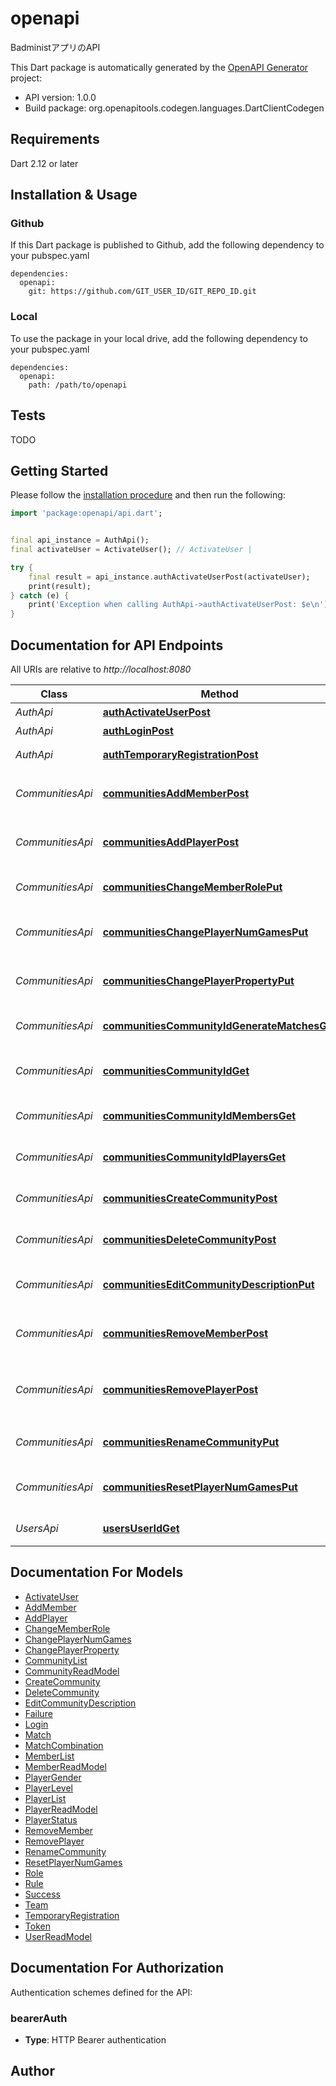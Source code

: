 # openapi
BadministアプリのAPI

This Dart package is automatically generated by the [OpenAPI Generator](https://openapi-generator.tech) project:

- API version: 1.0.0
- Build package: org.openapitools.codegen.languages.DartClientCodegen

## Requirements

Dart 2.12 or later

## Installation & Usage

### Github
If this Dart package is published to Github, add the following dependency to your pubspec.yaml
```
dependencies:
  openapi:
    git: https://github.com/GIT_USER_ID/GIT_REPO_ID.git
```

### Local
To use the package in your local drive, add the following dependency to your pubspec.yaml
```
dependencies:
  openapi:
    path: /path/to/openapi
```

## Tests

TODO

## Getting Started

Please follow the [installation procedure](#installation--usage) and then run the following:

```dart
import 'package:openapi/api.dart';


final api_instance = AuthApi();
final activateUser = ActivateUser(); // ActivateUser | 

try {
    final result = api_instance.authActivateUserPost(activateUser);
    print(result);
} catch (e) {
    print('Exception when calling AuthApi->authActivateUserPost: $e\n');
}

```

## Documentation for API Endpoints

All URIs are relative to *http://localhost:8080*

Class | Method | HTTP request | Description
------------ | ------------- | ------------- | -------------
*AuthApi* | [**authActivateUserPost**](doc//AuthApi.md#authactivateuserpost) | **POST** /auth/activate-user | 本登録
*AuthApi* | [**authLoginPost**](doc//AuthApi.md#authloginpost) | **POST** /auth/login | ログイン
*AuthApi* | [**authTemporaryRegistrationPost**](doc//AuthApi.md#authtemporaryregistrationpost) | **POST** /auth/temporary-registration | 仮登録
*CommunitiesApi* | [**communitiesAddMemberPost**](doc//CommunitiesApi.md#communitiesaddmemberpost) | **POST** /communities/add-member | コミュニティにメンバーを追加
*CommunitiesApi* | [**communitiesAddPlayerPost**](doc//CommunitiesApi.md#communitiesaddplayerpost) | **POST** /communities/add-player | コミュニティにプレイヤーを追加
*CommunitiesApi* | [**communitiesChangeMemberRolePut**](doc//CommunitiesApi.md#communitieschangememberroleput) | **PUT** /communities/change-member-role | メンバーの権限を変更
*CommunitiesApi* | [**communitiesChangePlayerNumGamesPut**](doc//CommunitiesApi.md#communitieschangeplayernumgamesput) | **PUT** /communities/change-player-num-games | プレイヤーの試合数を変更
*CommunitiesApi* | [**communitiesChangePlayerPropertyPut**](doc//CommunitiesApi.md#communitieschangeplayerpropertyput) | **PUT** /communities/change-player-property | プレイヤーのプロパティを変更
*CommunitiesApi* | [**communitiesCommunityIdGenerateMatchesGet**](doc//CommunitiesApi.md#communitiescommunityidgeneratematchesget) | **GET** /communities/{community-id}/generate-matches | マッチの生成
*CommunitiesApi* | [**communitiesCommunityIdGet**](doc//CommunitiesApi.md#communitiescommunityidget) | **GET** /communities/{community-id} | コミュニティ一覧の取得
*CommunitiesApi* | [**communitiesCommunityIdMembersGet**](doc//CommunitiesApi.md#communitiescommunityidmembersget) | **GET** /communities/{community-id}/members | メンバー一覧の取得
*CommunitiesApi* | [**communitiesCommunityIdPlayersGet**](doc//CommunitiesApi.md#communitiescommunityidplayersget) | **GET** /communities/{community-id}/players | プレイヤー一覧の取得
*CommunitiesApi* | [**communitiesCreateCommunityPost**](doc//CommunitiesApi.md#communitiescreatecommunitypost) | **POST** /communities/create-community | コミュニティの作成
*CommunitiesApi* | [**communitiesDeleteCommunityPost**](doc//CommunitiesApi.md#communitiesdeletecommunitypost) | **POST** /communities/delete-community | コミュニティの削除
*CommunitiesApi* | [**communitiesEditCommunityDescriptionPut**](doc//CommunitiesApi.md#communitieseditcommunitydescriptionput) | **PUT** /communities/edit-community-description | コミュニティの説明文の変更
*CommunitiesApi* | [**communitiesRemoveMemberPost**](doc//CommunitiesApi.md#communitiesremovememberpost) | **POST** /communities/remove-member | コミュニティからメンバーを削除
*CommunitiesApi* | [**communitiesRemovePlayerPost**](doc//CommunitiesApi.md#communitiesremoveplayerpost) | **POST** /communities/remove-player | コミュニティからプレイヤーを削除
*CommunitiesApi* | [**communitiesRenameCommunityPut**](doc//CommunitiesApi.md#communitiesrenamecommunityput) | **PUT** /communities/rename-community | コミュニティ名の変更
*CommunitiesApi* | [**communitiesResetPlayerNumGamesPut**](doc//CommunitiesApi.md#communitiesresetplayernumgamesput) | **PUT** /communities/reset-player-num-games | プレイヤーの試合数をリセット
*UsersApi* | [**usersUserIdGet**](doc//UsersApi.md#usersuseridget) | **GET** /users/{user-id} | ユーザーの取得


## Documentation For Models

 - [ActivateUser](doc//ActivateUser.md)
 - [AddMember](doc//AddMember.md)
 - [AddPlayer](doc//AddPlayer.md)
 - [ChangeMemberRole](doc//ChangeMemberRole.md)
 - [ChangePlayerNumGames](doc//ChangePlayerNumGames.md)
 - [ChangePlayerProperty](doc//ChangePlayerProperty.md)
 - [CommunityList](doc//CommunityList.md)
 - [CommunityReadModel](doc//CommunityReadModel.md)
 - [CreateCommunity](doc//CreateCommunity.md)
 - [DeleteCommunity](doc//DeleteCommunity.md)
 - [EditCommunityDescription](doc//EditCommunityDescription.md)
 - [Failure](doc//Failure.md)
 - [Login](doc//Login.md)
 - [Match](doc//Match.md)
 - [MatchCombination](doc//MatchCombination.md)
 - [MemberList](doc//MemberList.md)
 - [MemberReadModel](doc//MemberReadModel.md)
 - [PlayerGender](doc//PlayerGender.md)
 - [PlayerLevel](doc//PlayerLevel.md)
 - [PlayerList](doc//PlayerList.md)
 - [PlayerReadModel](doc//PlayerReadModel.md)
 - [PlayerStatus](doc//PlayerStatus.md)
 - [RemoveMember](doc//RemoveMember.md)
 - [RemovePlayer](doc//RemovePlayer.md)
 - [RenameCommunity](doc//RenameCommunity.md)
 - [ResetPlayerNumGames](doc//ResetPlayerNumGames.md)
 - [Role](doc//Role.md)
 - [Rule](doc//Rule.md)
 - [Success](doc//Success.md)
 - [Team](doc//Team.md)
 - [TemporaryRegistration](doc//TemporaryRegistration.md)
 - [Token](doc//Token.md)
 - [UserReadModel](doc//UserReadModel.md)


## Documentation For Authorization


Authentication schemes defined for the API:
### bearerAuth

- **Type**: HTTP Bearer authentication


## Author



